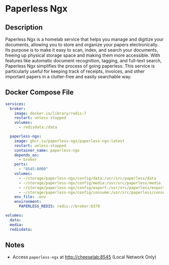 # Paperless Ngx
    
    

## Description

Paperless Ngx is a homelab service that helps you manage and digitize your documents, allowing you to store and organize your papers electronically. Its purpose is to make it easy to scan, index, and search your documents, freeing up physical storage space and making them more accessible. With features like automatic document recognition, tagging, and full-text search, Paperless Ngx simplifies the process of going paperless. This service is particularly useful for keeping track of receipts, invoices, and other important papers in a clutter-free and easily searchable way.

## Docker Compose File

```yaml
services:
  broker:
    image: docker.io/library/redis:7
    restart: unless-stopped
    volumes:
      - redisdata:/data

  paperless-ngx:
    image: ghcr.io/paperless-ngx/paperless-ngx:latest
    restart: unless-stopped
    container_name: paperless-ngx
    depends_on:
      - broker
    ports:
      - "8545:8000"
    volumes:
      - ~/storage/paperless-ngx/config/data:/usr/src/paperless/data
      - ~/storage/paperless-ngx/config/media:/usr/src/paperless/media
      - ~/storage/paperless-ngx/config/export:/usr/src/paperless/export
      - ~/storage/paperless-ngx/config/consume:/usr/src/paperless/consume
    env_file: .env
    environment:
      PAPERLESS_REDIS: redis://broker:6379

volumes:
  data:
  media:
  redisdata:
```

## Notes

- Access `paperless-ngx` at [http://cheeselab:8545](http://cheeselab:8545) (Local Network Only)
